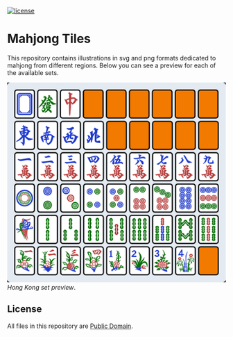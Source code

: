 <p align="left">
    <a href="https://creativecommons.org/publicdomain/zero/1.0/">
        <img src="https://img.shields.io/badge/license-public_domain-blue" alt="license">
    </a>
</p>

Mahjong Tiles
=============
This repository contains illustrations in svg and png formats dedicated to mahjong from different regions. Below you can see a preview for each of the available sets.

![Hong Kong](https://github.com/samoheen/mahjong-tiles/blob/master/hongkong.png?raw=true)
_Hong Kong set preview_.

## License
All files in this repository are [Public Domain](https://creativecommons.org/publicdomain/zero/1.0/).
